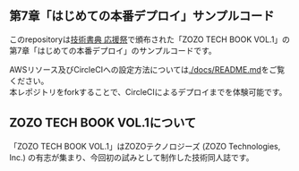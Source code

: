 ## 第7章「はじめての本番デプロイ」サンプルコード
このrepositoryは[技術書典 応援祭](https://techbookfest.org/market)で頒布された「ZOZO TECH BOOK VOL.1」の第7章「はじめての本番デプロイ」のサンプルコードです。

AWSリソース及びCircleCIへの設定方法については[./docs/README.md](./docs/README.md)をご覧ください。<br>
本レポジトリをforkすることで、CircleCIによるデプロイまでを体験可能です。

## ZOZO TECH BOOK VOL.1について
「ZOZO TECH BOOK VOL.1」はZOZOテクノロジーズ (ZOZO Technologies, Inc.) の有志が集まり、今回初の試みとして制作した技術同人誌です。

